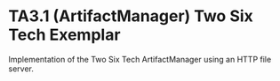 # TA3.1 (ArtifactManager) Two Six Tech Exemplar

Implementation of the Two Six Tech ArtifactManager using an HTTP file server.